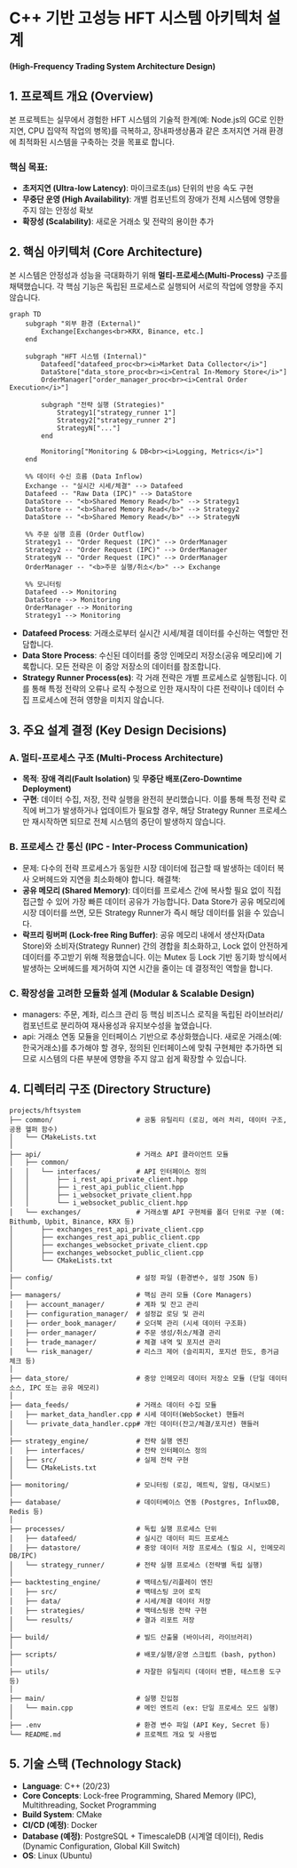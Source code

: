 # C++ 기반 고성능 HFT 시스템 아키텍처 설계
#### (High-Frequency Trading System Architecture Design)

## 1. 프로젝트 개요 (Overview)
본 프로젝트는 실무에서 경험한 HFT 시스템의 기술적 한계(예: Node.js의 GC로 인한 지연, CPU 집약적 작업의 병목)를 극복하고, 장내파생상품과 같은 초저지연 거래 환경에 최적화된 시스템을 구축하는 것을 목표로 합니다.

### 핵심 목표:
- **초저지연 (Ultra-low Latency)**: 마이크로초(μs) 단위의 반응 속도 구현
- **무중단 운영 (High Availability)**: 개별 컴포넌트의 장애가 전체 시스템에 영향을 주지 않는 안정성 확보
- **확장성 (Scalability)**: 새로운 거래소 및 전략의 용이한 추가

## 2. 핵심 아키텍처 (Core Architecture)
본 시스템은 안정성과 성능을 극대화하기 위해 **멀티-프로세스(Multi-Process)** 구조를 채택했습니다. 각 핵심 기능은 독립된 프로세스로 실행되어 서로의 작업에 영향을 주지 않습니다.

```mermaid
graph TD
    subgraph "외부 환경 (External)"
        Exchange[Exchanges<br>KRX, Binance, etc.]
    end

    subgraph "HFT 시스템 (Internal)"
        Datafeed["datafeed_proc<br><i>Market Data Collector</i>"]
        DataStore["data_store_proc<br><i>Central In-Memory Store</i>"]
        OrderManager["order_manager_proc<br><i>Central Order Execution</i>"]

        subgraph "전략 실행 (Strategies)"
            Strategy1["strategy_runner 1"]
            Strategy2["strategy_runner 2"]
            StrategyN["..."]
        end
        
        Monitoring["Monitoring & DB<br><i>Logging, Metrics</i>"]
    end

    %% 데이터 수신 흐름 (Data Inflow)
    Exchange -- "실시간 시세/체결" --> Datafeed
    Datafeed -- "Raw Data (IPC)" --> DataStore
    DataStore -- "<b>Shared Memory Read</b>" --> Strategy1
    DataStore -- "<b>Shared Memory Read</b>" --> Strategy2
    DataStore -- "<b>Shared Memory Read</b>" --> StrategyN

    %% 주문 실행 흐름 (Order Outflow)
    Strategy1 -- "Order Request (IPC)" --> OrderManager
    Strategy2 -- "Order Request (IPC)" --> OrderManager
    StrategyN -- "Order Request (IPC)" --> OrderManager
    OrderManager -- "<b>주문 실행/취소</b>" --> Exchange

    %% 모니터링
    Datafeed --> Monitoring
    DataStore --> Monitoring
    OrderManager --> Monitoring
    Strategy1 --> Monitoring
```

- **Datafeed Process**: 거래소로부터 실시간 시세/체결 데이터를 수신하는 역할만 전담합니다.
- **Data Store Process**: 수신된 데이터를 중앙 인메모리 저장소(공유 메모리)에 기록합니다. 모든 전략은 이 중앙 저장소의 데이터를 참조합니다.
- **Strategy Runner Process(es)**: 각 거래 전략은 개별 프로세스로 실행됩니다. 이를 통해 특정 전략의 오류나 로직 수정으로 인한 재시작이 다른 전략이나 데이터 수집 프로세스에 전혀 영향을 미치지 않습니다.


## 3. 주요 설계 결정 (Key Design Decisions)

### A. 멀티-프로세스 구조 (Multi-Process Architecture)
- **목적**: **장애 격리(Fault Isolation)** 및 **무중단 배포(Zero-Downtime Deployment)**
- **구현**: 데이터 수집, 저장, 전략 실행을 완전히 분리했습니다. 이를 통해 특정 전략 로직에 버그가 발생하거나 업데이트가 필요할 경우, 해당 Strategy Runner 프로세스만 재시작하면 되므로 전체 시스템의 중단이 발생하지 않습니다.
  
### B. 프로세스 간 통신 (IPC - Inter-Process Communication)
- 문제: 다수의 전략 프로세스가 동일한 시장 데이터에 접근할 때 발생하는 데이터 복사 오버헤드와 지연을 최소화해야 합니다.
해결책:
- **공유 메모리 (Shared Memory)**: 데이터를 프로세스 간에 복사할 필요 없이 직접 접근할 수 있어 가장 빠른 데이터 공유가 가능합니다. Data Store가 공유 메모리에 시장 데이터를 쓰면, 모든 Strategy Runner가 즉시 해당 데이터를 읽을 수 있습니다.
- **락프리 링버퍼 (Lock-free Ring Buffer)**: 공유 메모리 내에서 생산자(Data Store)와 소비자(Strategy Runner) 간의 경합을 최소화하고, Lock 없이 안전하게 데이터를 주고받기 위해 적용했습니다. 이는 Mutex 등 Lock 기반 동기화 방식에서 발생하는 오버헤드를 제거하여 지연 시간을 줄이는 데 결정적인 역할을 합니다.
  
### C. 확장성을 고려한 모듈화 설계 (Modular & Scalable Design)
- managers: 주문, 계좌, 리스크 관리 등 핵심 비즈니스 로직을 독립된 라이브러리/컴포넌트로 분리하여 재사용성과 유지보수성을 높였습니다.
- api: 거래소 연동 모듈을 인터페이스 기반으로 추상화했습니다. 새로운 거래소(예: 한국거래소)를 추가해야 할 경우, 정의된 인터페이스에 맞춰 구현체만 추가하면 되므로 시스템의 다른 부분에 영향을 주지 않고 쉽게 확장할 수 있습니다.

  
## 4. 디렉터리 구조 (Directory Structure)

```
projects/hftsystem
├── common/                     # 공통 유틸리티 (로깅, 에러 처리, 데이터 구조, 공용 헬퍼 함수)
│   └── CMakeLists.txt
│
├── api/                        # 거래소 API 클라이언트 모듈
│   ├── common/
│   │   └── interfaces/         # API 인터페이스 정의
│   │       ├── i_rest_api_private_client.hpp 
│   │       ├── i_rest_api_public_client.hpp 
│   │       ├── i_websocket_private_client.hpp
│   │       └── i_websocket_public_client.hpp
│   └── exchanges/              # 거래소별 API 구현체를 폴더 단위로 구분 (예: Bithumb, Upbit, Binance, KRX 등)
│       ├── exchanges_rest_api_private_client.cpp
│       ├── exchanges_rest_api_public_client.cpp
│       ├── exchanges_websocket_private_client.cpp
│       ├── exchanges_websocket_public_client.cpp
│       └── CMakeLists.txt
│
├── config/                     # 설정 파일 (환경변수, 설정 JSON 등)
│
├── managers/                   # 핵심 관리 모듈 (Core Managers)
│   ├── account_manager/        # 계좌 및 잔고 관리
│   ├── configuration_manager/  # 설정값 로딩 및 관리
│   ├── order_book_manager/     # 오더북 관리 (시세 데이터 구조화)
│   ├── order_manager/          # 주문 생성/취소/체결 관리
│   ├── trade_manager/          # 체결 내역 및 포지션 관리
│   └── risk_manager/           # 리스크 제어 (슬리피지, 포지션 한도, 증거금 체크 등)
│
├── data_store/                 # 중앙 인메모리 데이터 저장소 모듈 (단일 데이터 소스, IPC 또는 공유 메모리)
│
├── data_feeds/                 # 거래소 데이터 수집 모듈
│   ├── market_data_handler.cpp # 시세 데이터(WebSocket) 핸들러
│   └── private_data_handler.cpp# 개인 데이터(잔고/체결/포지션) 핸들러
│
├── strategy_engine/            # 전략 실행 엔진
│   ├── interfaces/             # 전략 인터페이스 정의
│   ├── src/                    # 실제 전략 구현
│   └── CMakeLists.txt
│
├── monitoring/                 # 모니터링 (로깅, 메트릭, 알림, 대시보드)
│
├── database/                   # 데이터베이스 연동 (Postgres, InfluxDB, Redis 등)
│
├── processes/                  # 독립 실행 프로세스 단위
│   ├── datafeed/               # 실시간 데이터 피드 프로세스
│   ├── datastore/              # 중앙 데이터 저장 프로세스 (필요 시, 인메모리 DB/IPC)
│   └── strategy_runner/        # 전략 실행 프로세스 (전략별 독립 실행)
│
├── backtesting_engine/         # 백테스팅/리플레이 엔진
│   ├── src/                    # 백테스팅 코어 로직
│   ├── data/                   # 시세/체결 데이터 저장
│   ├── strategies/             # 백테스팅용 전략 구현
│   └── results/                # 결과 리포트 저장
│
├── build/                      # 빌드 산출물 (바이너리, 라이브러리)
│
├── scripts/                    # 배포/실행/운영 스크립트 (bash, python)
│
├── utils/                      # 자잘한 유틸리티 (데이터 변환, 테스트용 도구 등)
│
├── main/                       # 실행 진입점
│   └── main.cpp                # 메인 엔트리 (ex: 단일 프로세스 모드 실행)
│
├── .env                        # 환경 변수 파일 (API Key, Secret 등)
└── README.md                   # 프로젝트 개요 및 사용법
```


## 5. 기술 스택 (Technology Stack)
- **Language**: C++ (20/23)
- **Core Concepts**: Lock-free Programming, Shared Memory (IPC), Multithreading, Socket Programming
- **Build System**: CMake
- **CI/CD (예정)**: Docker
- **Database (예정)**: PostgreSQL + TimescaleDB (시계열 데이터), Redis (Dynamic Configuration, Global Kill Switch)
- **OS**: Linux (Ubuntu)
